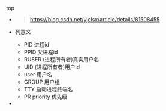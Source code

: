 top

- > https://blog.csdn.net/yjclsx/article/details/81508455

- 列意义

  - PID 进程id
  - PPID 父进程id
  - RUSER (进程所有者)真实用户名
  - UID (进程所有者)用户id
  - user 用户名
  - GROUP 用户组
  - TTY 启动进程终端名
  - PR priority 优先级

- 